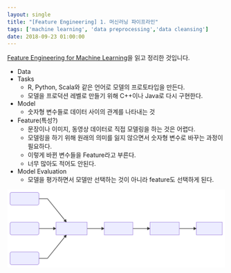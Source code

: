```yaml
---
layout: single
title: "[Feature Engineering] 1. 머신러닝 파이프라인"
tags: ['machine learning', 'data preprocessing','data cleansing']
date: 2018-09-23 01:00:00
---
```


[Feature Engineering for Machine Learning](http://shop.oreilly.com/product/0636920049081.do)을 읽고 정리한 것입니다.

* Data
* Tasks
  * R, Python, Scala와 같은 언어로 모델의 프로토타입을 만든다.
  * 모델을 프로덕션 레벨로 만들기 위해 C++이나 Java로 다시 구현한다.
* Model
  * 숫자형 변수들로 데이터 사이의 관계를 나타내는 것
* Feature(특성?)
  * 문장이나 이미지, 동영상 데이터로 직접 모델링을 하는 것은 어렵다.
  * 모델링을 하기 위해 원래의 의미를 잃지 않으면서 숫자형 변수로 바꾸는 과정이 필요하다.
  * 이렇게 바뀐 변수들을 Feature라고 부른다.
  * 너무 많아도 적어도 안된다.
* Model Evaluation
  * 모델을 평가하면서 모델만 선택하는 것이 아니라 feature도 선택하게 된다.

![fe-for-ml-ch1-1](/assets/fe-for-ml-ch1/fe-for-ml-ch1-1.svg)
